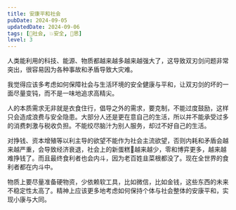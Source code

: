 ```yaml
---
title: 安康平和社会
pubDate: 2024-09-05
updatedDate: 2024-09-06
tags: [👫社会, 💥安全, 🤔思]
level: 3
---
```


人类能利用的科技、能源、物质都越来越多越来越强大了，这导致双刃剑问题非常突出，很容易因为各种事故和矛盾导致大灾难。

我觉得应该多考虑如何保障社会与生活环境的安全健康与平和，让双刃剑的坏的一面尽量变钝，而不是一味地追求高精尖。

人的本质需求无非就是衣食住行，倡导之外的需求，要克制，不能过度鼓励，这样只会造成浪费与安全隐患。大部分人还是更在意自己的生活，所以并不能承受过多的消费刺激与税收负担。不能绞尽脑汁为别人服务，却过不好自己的生活。

对挣钱、资本增殖等以利主导的欲望不能作为社会主流欲望，否则内耗和矛盾会越来越严重，会导致经济衰退，社会上的新蛋糕🍰越来越少，零和博弈更多，越来越难挣钱了。而且最终食利者也会内斗，因为老百姓韭菜根都没了。现在全世界的食利者都在内斗中。

物质上要尽量准备硬物资，少依赖软工具，比如微信，比如金钱，这些东西的未来不稳定性太高了。精神上应该更多地考虑如何保持个体与社会整体的安康平和，实现小康与大同。
